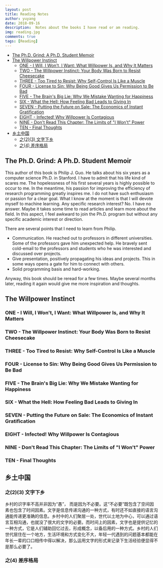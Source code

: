 ```yaml
---
layout: post
title: Reading Notes
author: yuyang
date: 2018-09-16
description:  Notes about the books I have read or am reading.
img: reading.jpg
comments: true
tags: [Reading]
---
```

<!-- TOC -->

- [The Ph.D. Grind: A Ph.D. Student Memoir](#the-phd-grind-a-phd-student-memoir)
- [The Willpower Instinct](#the-willpower-instinct)
    - [ONE - I Will, I Won't, I Want: What Willpower Is, and Why It Matters](#one---i-will-i-wont-i-want-what-willpower-is-and-why-it-matters)
    - [TWO - The Willpower Instinct: Your Body Was Born to Resist Cheesecake](#two---the-willpower-instinct-your-body-was-born-to-resist-cheesecake)
    - [THREE - Too Tired to Resist: Why Self-Control Is Like a Muscle](#three---too-tired-to-resist-why-self-control-is-like-a-muscle)
    - [FOUR - License to Sin: Why Being Good Gives Us Permission to Be Bad](#four---license-to-sin-why-being-good-gives-us-permission-to-be-bad)
    - [FIVE - The Brain's Big Lie: Why We Mistake Wanting for Happiness](#five---the-brains-big-lie-why-we-mistake-wanting-for-happiness)
    - [SIX - What the Hell: How Feeling Bad Leads to Giving In](#six---what-the-hell-how-feeling-bad-leads-to-giving-in)
    - [SEVEN - Putting the Future on Sale: The Economics of Instant Gratification](#seven---putting-the-future-on-sale-the-economics-of-instant-gratification)
    - [EIGHT - Infected! Why Willpower Is Contagious](#eight---infected-why-willpower-is-contagious)
    - [NINE - Don't Read This Chapter: The Limits of "I Won't" Power](#nine---dont-read-this-chapter-the-limits-of-i-wont-power)
    - [TEN - Final Thoughts](#ten---final-thoughts)
- [乡土中国](#乡土中国)
    - [之(2)(3) 文字下乡](#之23-文字下乡)
    - [之(4) 差序格局](#之4-差序格局)

<!-- /TOC -->


## The Ph.D. Grind: A Ph.D. Student Memoir
This author of this book is Philip J. Guo. He talks about his six years as a computer science Ph.D. in Stanford. I have to admit that his life kind of 
scares me. The hopelessness of his first several years is highly possible to occur to me. In the meantime, his passion 
for improving the efficiency of research programming greatly inspires me. I do not have such enthusiasm or passion for 
a clear goal. What I know at the moment is that I will devote myself to machine learning. Any specific research interest?
No. I have no answer. Maybe it takes some time to read articles and learn more about the field. In this aspect, I feel 
awkward to join the Ph.D. program but without any specific academic interest or direction.

There are several points that I need to learn from Philip.
- Communication. He reached out to professors in different universities. Some of the professors gave him unexpected help. He bravely sent cold-email to 
the professors and students who he was interested and discussed over projects.
- Give presentation, positively propagating his ideas and projects. This in some ways opens a gate for him to connect with others.
- Solid programming basis and hard-working.

Anyway, this book should be reread for a few times. Maybe several months later, reading it again would give me more inspiration and thoughts.

## The Willpower Instinct

### ONE - I Will, I Won't, I Want: What Willpower Is, and Why It Matters

### TWO - The Willpower Instinct: Your Body Was Born to Resist Cheesecake

### THREE - Too Tired to Resist: Why Self-Control Is Like a Muscle

### FOUR - License to Sin: Why Being Good Gives Us Permission to Be Bad

### FIVE - The Brain's Big Lie: Why We Mistake Wanting for Happiness

### SIX - What the Hell: How Feeling Bad Leads to Giving In

### SEVEN - Putting the Future on Sale: The Economics of Instant Gratification

### EIGHT - Infected! Why Willpower Is Contagious

### NINE - Don't Read This Chapter: The Limits of "I Won't" Power

### TEN - Final Thoughts



## 乡土中国

### 之(2)(3) 文字下乡
乡村的识字率不高并非因为“愚”， 而是因为不必要。这“不必要”既包含了空间因素也包含了时间因素。文字是信息传递沟通的一种方式，有时还不如直接的语言沟通能传递更准确的信息。乡村中的人们聚居一处，世代以土地为中心，可以通过语言互相沟通，也就没了很大的文字的必要。而时间上的因素，文字也是提供记忆的一种方式，它是人们辅助回忆过去，形成概念，以备后用的一种方式。乡村的人们世代居住在一个地方，生活环境和方式变化不大，年轻一代遇到的问题基本都能在年长一辈的口口相传中得以解决，那么运用文字的形式来记录下生活经验便显得不是那么必要了。

### 之(4) 差序格局


